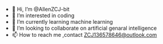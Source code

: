 - 👋 Hi, I’m @AllenZCJ-bit
- 👀 I’m interested in coding
- 🌱 I’m currently learning machine learning
- 💞️ I’m looking to collaborate on artificial genaral intelligence
- 📫 How to reach me ,contact ZCJ136578646@outlook.com

<!---
AllenZCJ-bit/AllenZCJ-bit is a ✨ special ✨ repository because its `README.md` (this file) appears on your GitHub profile.
You can click the Preview link to take a look at your changes.
--->
